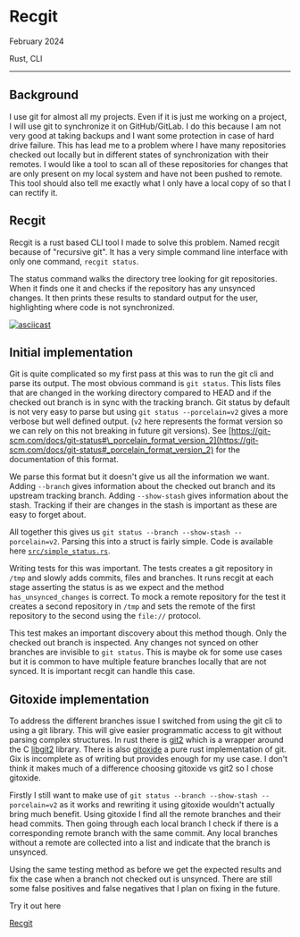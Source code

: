 # Recgit

February 2024

Rust, CLI

---

## Background

I use git for almost all my projects. Even if it is just me working on a project, I will use git to synchronize it on GitHub/GitLab. I do this because I am not very good at taking backups and I want some protection in case of hard drive failure. This has lead me to a problem where I have many repositories checked out locally but in different states of synchronization with their remotes. I would like a tool to scan all of these repositories for changes that are only present on my local system and have not been pushed to remote. This tool should also tell me exactly what I only have a local copy of so that I can rectify it.

## Recgit

Recgit is a rust based CLI tool I made to solve this problem. Named recgit because of "recursive git". It has a very simple command line interface with only one command, `recgit status`.

The status command walks the directory tree looking for git repositories. When it finds one it and checks if the repository has any unsynced changes. It then prints these results to standard output for the user, highlighting where code is not synchronized.

[![asciicast](https://asciinema.org/a/Syj6rYTvEgVbOeK63T8RxXj3b.svg)](https://asciinema.org/a/Syj6rYTvEgVbOeK63T8RxXj3b)

## Initial implementation

Git is quite complicated so my first pass at this was to run the git cli and parse its output. The most obvious command is `git status`. This lists files that are changed in the working directory compared to HEAD and if the checked out branch is in sync with the tracking branch. Git status by default is not very easy to parse but using `git status --porcelain=v2` gives a more verbose but well defined output. (`v2` here represents the format version so we can rely on this not breaking in future git versions). See [https://git-scm.com/docs/git-status#\_porcelain_format_version_2](https://git-scm.com/docs/git-status#_porcelain_format_version_2) for the documentation of this format.

We parse this format but it doesn't give us all the information we want. Adding `--branch` gives information about the checked out branch and its upstream tracking branch. Adding `--show-stash` gives information about the stash. Tracking if their are changes in the stash is important as these are easy to forget about.

All together this gives us `git status --branch --show-stash --porcelain=v2`. Parsing this into a struct is fairly simple. Code is available here [`src/simple_status.rs`](https://github.com/RuairidhWilliamson/recgit/blob/main/src/simple_status.rs).

Writing tests for this was important. The tests creates a git repository in `/tmp` and slowly adds commits, files and branches. It runs recgit at each stage asserting the status is as we expect and the method `has_unsynced_changes` is correct. To mock a remote repository for the test it creates a second repository in `/tmp` and sets the remote of the first repository to the second using the `file://` protocol.

This test makes an important discovery about this method though. Only the checked out branch is inspected. Any changes not synced on other branches are invisible to `git status`. This is maybe ok for some use cases but it is common to have multiple feature branches locally that are not synced. It is important recgit can handle this case.

## Gitoxide implementation

To address the different branches issue I switched from using the git cli to using a git library. This will give easier programmatic access to git without parsing complex structures. In rust there is [git2](https://github.com/rust-lang/git2-rs) which is a wrapper around the C [libgit2](https://libgit2.org/) library. There is also [gitoxide](https://github.com/GitoxideLabs/gitoxide) a pure rust implementation of git. Gix is incomplete as of writing but provides enough for my use case. I don't think it makes much of a difference choosing gitoxide vs git2 so I chose gitoxide.

Firstly I still want to make use of `git status --branch --show-stash --porcelain=v2` as it works and rewriting it using gitoxide wouldn't actually bring much benefit. Using gitoxide I find all the remote branches and their head commits. Then going through each local branch I check if there is a corresponding remote branch with the same commit. Any local branches without a remote are collected into a list and indicate that the branch is unsynced.

Using the same testing method as before we get the expected results and fix the case when a branch not checked out is unsynced. There are still some false positives and false negatives that I plan on fixing in the future.

Try it out here

[Recgit](https://github.com/RuairidhWilliamson/recgit)
